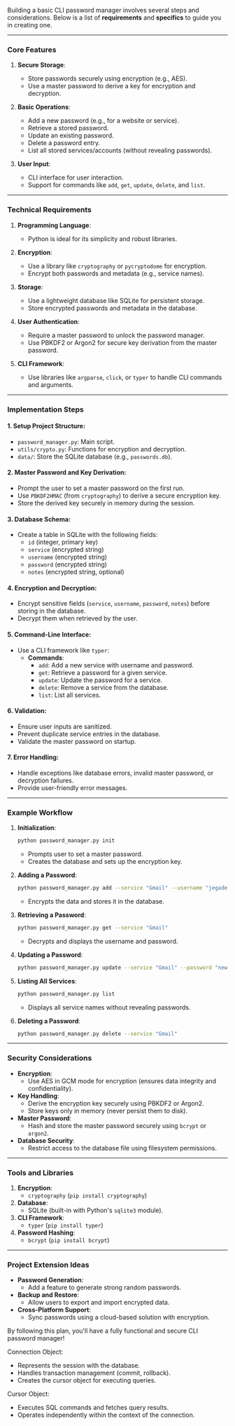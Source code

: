 Building a basic CLI password manager involves several steps and considerations. Below is a list of **requirements** and **specifics** to guide you in creating one.

---

### **Core Features**
1. **Secure Storage**:
   - Store passwords securely using encryption (e.g., AES).
   - Use a master password to derive a key for encryption and decryption.

2. **Basic Operations**:
   - Add a new password (e.g., for a website or service).
   - Retrieve a stored password.
   - Update an existing password.
   - Delete a password entry.
   - List all stored services/accounts (without revealing passwords).

3. **User Input**:
   - CLI interface for user interaction.
   - Support for commands like `add`, `get`, `update`, `delete`, and `list`.

---

### **Technical Requirements**
1. **Programming Language**:
   - Python is ideal for its simplicity and robust libraries.

2. **Encryption**:
   - Use a library like `cryptography` or `pycryptodome` for encryption.
   - Encrypt both passwords and metadata (e.g., service names).

3. **Storage**:
   - Use a lightweight database like SQLite for persistent storage.
   - Store encrypted passwords and metadata in the database.

4. **User Authentication**:
   - Require a master password to unlock the password manager.
   - Use PBKDF2 or Argon2 for secure key derivation from the master password.

5. **CLI Framework**:
   - Use libraries like `argparse`, `click`, or `typer` to handle CLI commands and arguments.

---

### **Implementation Steps**
#### 1. **Setup Project Structure**:
   - `password_manager.py`: Main script.
   - `utils/crypto.py`: Functions for encryption and decryption.
   - `data/`: Store the SQLite database (e.g., `passwords.db`).

#### 2. **Master Password and Key Derivation**:
   - Prompt the user to set a master password on the first run.
   - Use `PBKDF2HMAC` (from `cryptography`) to derive a secure encryption key.
   - Store the derived key securely in memory during the session.

#### 3. **Database Schema**:
   - Create a table in SQLite with the following fields:
     - `id` (integer, primary key)
     - `service` (encrypted string)
     - `username` (encrypted string)
     - `password` (encrypted string)
     - `notes` (encrypted string, optional)

#### 4. **Encryption and Decryption**:
   - Encrypt sensitive fields (`service`, `username`, `password`, `notes`) before storing in the database.
   - Decrypt them when retrieved by the user.

#### 5. **Command-Line Interface**:
   - Use a CLI framework like `typer`:
     - **Commands**:
       - `add`: Add a new service with username and password.
       - `get`: Retrieve a password for a given service.
       - `update`: Update the password for a service.
       - `delete`: Remove a service from the database.
       - `list`: List all services.

#### 6. **Validation**:
   - Ensure user inputs are sanitized.
   - Prevent duplicate service entries in the database.
   - Validate the master password on startup.

#### 7. **Error Handling**:
   - Handle exceptions like database errors, invalid master password, or decryption failures.
   - Provide user-friendly error messages.

---

### **Example Workflow**
1. **Initialization**:
   ```bash
   python password_manager.py init
   ```
   - Prompts user to set a master password.
   - Creates the database and sets up the encryption key.

2. **Adding a Password**:
   ```bash
   python password_manager.py add --service "Gmail" --username "jegadeesh" --password "securepassword123"
   ```
   - Encrypts the data and stores it in the database.

3. **Retrieving a Password**:
   ```bash
   python password_manager.py get --service "Gmail"
   ```
   - Decrypts and displays the username and password.

4. **Updating a Password**:
   ```bash
   python password_manager.py update --service "Gmail" --password "newsecurepassword456"
   ```

5. **Listing All Services**:
   ```bash
   python password_manager.py list
   ```
   - Displays all service names without revealing passwords.

6. **Deleting a Password**:
   ```bash
   python password_manager.py delete --service "Gmail"
   ```

---

### **Security Considerations**
- **Encryption**:
  - Use AES in GCM mode for encryption (ensures data integrity and confidentiality).
- **Key Handling**:
  - Derive the encryption key securely using PBKDF2 or Argon2.
  - Store keys only in memory (never persist them to disk).
- **Master Password**:
  - Hash and store the master password securely using `bcrypt` or `argon2`.
- **Database Security**:
  - Restrict access to the database file using filesystem permissions.

---

### **Tools and Libraries**
1. **Encryption**:
   - `cryptography` (`pip install cryptography`)
2. **Database**:
   - SQLite (built-in with Python's `sqlite3` module).
3. **CLI Framework**:
   - `typer` (`pip install typer`)
4. **Password Hashing**:
   - `bcrypt` (`pip install bcrypt`)

---

### **Project Extension Ideas**
- **Password Generation**:
  - Add a feature to generate strong random passwords.
- **Backup and Restore**:
  - Allow users to export and import encrypted data.
- **Cross-Platform Support**:
  - Sync passwords using a cloud-based solution with encryption.

By following this plan, you'll have a fully functional and secure CLI password manager!


Connection Object:
- Represents the session with the database.
- Handles transaction management (commit, rollback).
- Creates the cursor object for executing queries.

Cursor Object:
- Executes SQL commands and fetches query results.
- Operates independently within the context of the connection.